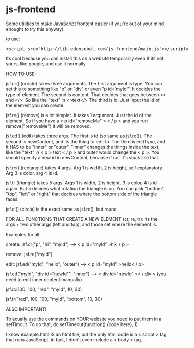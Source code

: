 # js-frontend
Some utilities to make JavaScript frontent easier (if you're out of your mind enought to try this anyway)

to use:
<xmp><script src="http://lib.edensobol.com/js-frontend/main.js"></script></xmp>


Its cool because you can install this on a website temporarily even if its not yours, like google, and use it normally


HOW TO USE:


 
 jsf.cr() (create) takes three arguments.
 The first argument is type. You can set this to something like "p" or "div" or even "p id='myId'". It decides the type of element.
 The second is content. That decides that goes between <> and </>. So like the "text" in <>text</>
 The third is id. Just input the id of the element you can create.
 
 jsf.re() (remove) is a lot simpler. It takes 1 argument. Just the id of the element. So if you have a < p  id="removeMe" > < / p > and you run remove("removeMe") it will be removed.
 
 jsf.ed() (edit) takes three args. The first is id (so same as jsf.re()).
 The second is newContent, and its the thing to edit to. The third is editType, and it HAS to be "inner" or "outer". "inner" changes the things inside the text, like the "text" in < p > text < / p > and outer would change the < p >.
 You should specify a new id in newContent, because if not it's stuck like that.
 
 jsf.rc() (rectangle) takes 4 args. Arg 1 is width, 2 is height, self explanatory. Arg 3 is color. arg 4 is id.
 
 jsf.tr (triangle) takes 5 args. Args 1 is width, 2 is height, 3 is color, 4 is id again. But 5 decides what rotation the triangle is on. You can pick "bottom", "top", "left" or "right" that decides where the bottom side of the triangle faces.
 
 jsf.ci() (circle) is the exact same as jsf.rc(), but round
 
 FOR ALL FUNCTIONS THAT CREATE A NEW ELEMENT (cr, re, tr): its the args + two other args (left and top), and those set where the element is.
 
 Examples for all:
 
 create:
 jsf.cr("p", "hi", "myId") --> < p  id="myId" >hi< / p >
 <br>
   
 remove:
 jsf.re("myId")
 <br>
   
 edit:
 jsf.ed("myId", "hello", "outer") --> < p  id="myId" >hello< / p>
 <br>  
 
 jsf.ed("myId", "div id="newId"", "inner") --> < div  id="newId" >< / div > (you need to edit inner content manually)
 
 jsf.rc(100, 100, "red", "myId", 10, 30)
 <br>

jsf.tr("red", 100, 100, "myId", "bottom", 10, 30)
<br>


ALSO IMPORTANT!

To acually use the commands on YOUR website you need to put them in a setTimout. To do that, do setTimeout(function() {code here}, 1)


I know example.html IS an html file, but the only html code is a < script > tag that runs JavaScript, in fact, I didn't even include a < body > tag.
